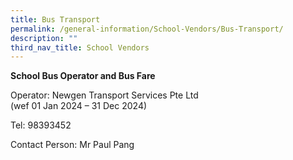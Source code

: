 ```yaml
---
title: Bus Transport
permalink: /general-information/School-Vendors/Bus-Transport/
description: ""
third_nav_title: School Vendors
---
```

        
****School Bus Operator and Bus Fare****

Operator: Newgen Transport Services Pte Ltd <br>(wef 01 Jan 2024 – 31 Dec 2024)

Tel: 98393452

Contact Person: Mr Paul Pang



